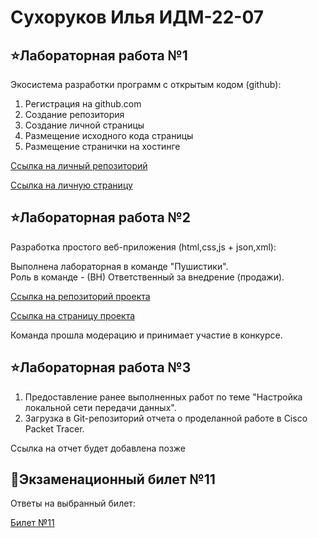 # Сухоруков Илья ИДМ-22-07
## ⭐Лабораторная работа №1
Экосистема разработки программ с открытым кодом (github):
1. Регистрация на github.com
2. Создание репозитория
3. Создание личной страницы 
4. Размещение исходного кода страницы 
5. Размещение странички на хостинге 

[Ссылка на личный репозиторий](https://github.com/LanceSergeantSukhorukov/Sukhorukov_LAB_RABOTY)

[Ссылка на личную страницу](https://lancesergeantsukhorukov.github.io/Sukhorukov_LAB_RABOTY/)
## ⭐Лабораторная работа №2
Разработка простого веб-приложения (html,css,js + json,xml):

Выполнена лабораторная в команде "Пушистики".  
Роль в команде - (ВН) Ответственный за внедрение (продажи).

[Ссылка на репозиторий проекта](https://github.com/zhelnovandrew/IT_Project)

[Ссылка на страницу проекта](http://pyshok.tilda.ws/)

Команда прошла модерацию и принимает участие в конкурсе.
## ⭐Лабораторная работа №3
1. Предоставление ранее выполненных работ по теме "Настройка локальной сети передачи данных".
2. Загрузка в Git-репозиторий отчета о проделанной работе в Cisco Packet Tracer.

Ссылка на отчет будет добавлена позже
## 🌟Экзаменационный билет №11
Ответы на выбранный билет:

[Билет №11](https://github.com/stankin/inet-2022/wiki/exam11)
